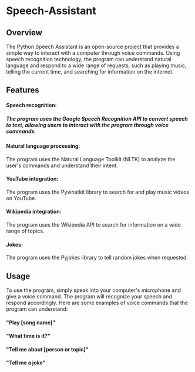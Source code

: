 # Speech-Assistant

## Overview
The Python Speech Assistant is an open-source project that provides a simple way to interact with a computer through voice commands. Using speech recognition technology, the program can understand natural language and respond to a wide range of requests, such as playing music, telling the current time, and searching for information on the internet.

## Features
#### Speech recognition: 
##### The program uses the Google Speech Recognition API to convert speech to text, allowing users to interact with the program through voice commands.

#### Natural language processing: 
The program uses the Natural Language Toolkit (NLTK) to analyze the user's commands and understand their intent.

#### YouTube integration: 
The program uses the Pywhatkit library to search for and play music videos on YouTube.

#### Wikipedia integration: 
The program uses the Wikipedia API to search for information on a wide range of topics.

#### Jokes:
The program uses the Pyjokes library to tell random jokes when requested.

## Usage
To use the program, simply speak into your computer's microphone and give a voice command. The program will recognize your speech and respond accordingly. Here are some examples of voice commands that the program can understand:

#### "Play [song name]"
#### "What time is it?"
#### "Tell me about [person or topic]"
#### "Tell me a joke"
